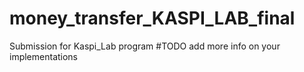 # money_transfer_KASPI_LAB_final

Submission for Kaspi_Lab program 
#TODO add more info on your implementations
